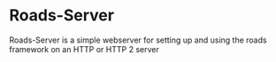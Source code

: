 # Roads-Server

Roads-Server is a simple webserver for setting up and using the roads framework on an HTTP or HTTP 2 server